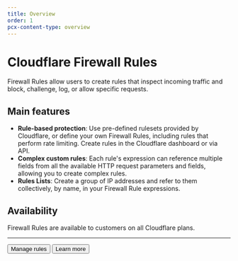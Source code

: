 ```yaml
---
title: Overview
order: 1
pcx-content-type: overview
---
```


# Cloudflare Firewall Rules

Firewall Rules allow users to create rules that inspect incoming traffic and block, challenge, log, or allow specific requests.

## Main features

- **Rule-based protection**: Use pre-defined rulesets provided by Cloudflare, or define your own Firewall Rules, including rules that perform rate limiting. Create rules in the Cloudflare dashboard or via API.
- **Complex custom rules**: Each rule's expression can reference multiple fields from all the available HTTP request parameters and fields, allowing you to create complex rules.
- **Rules Lists**: Create a group of IP addresses and refer to them collectively, by name, in your Firewall Rule expressions.

## Availability

Firewall Rules are available to customers on all Cloudflare plans.

---

<ButtonGroup>
  <Button type="primary" href="/cf-dashboard">
    Manage rules
  </Button>
  <Button type="secondary" href="/cf-firewall-rules">
    Learn more
  </Button>
</ButtonGroup>
